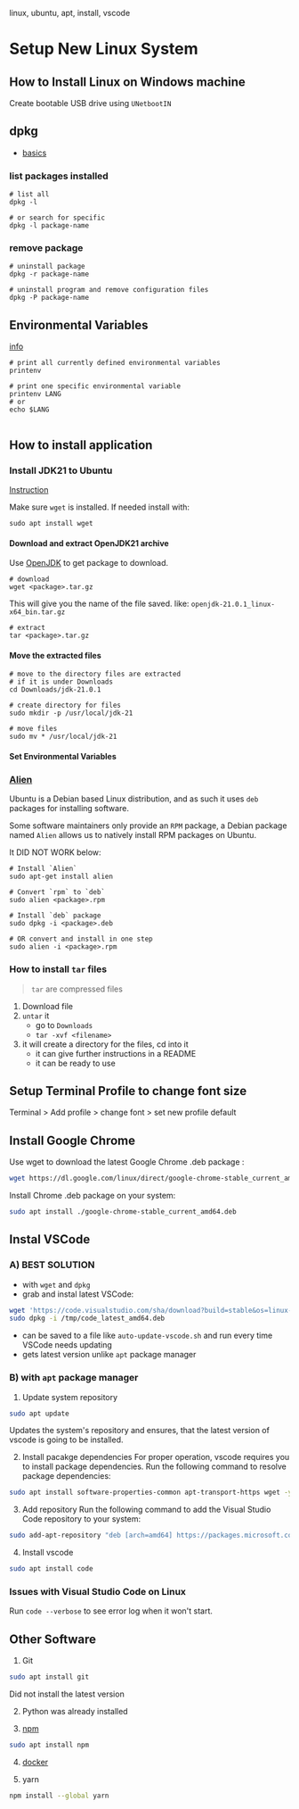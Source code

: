 linux, ubuntu, apt, install, vscode

# Setup New Linux System

## How to Install Linux on Windows machine

Create bootable USB drive using `UNetbootIN`

## dpkg

- [basics](https://www.digitalocean.com/community/tutorials/dpkg-command-in-linux)

### list packages installed

```shell
# list all
dpkg -l

# or search for specific
dpkg -l package-name
```

### remove package

```shell
# uninstall package
dpkg -r package-name

# uninstall program and remove configuration files
dpkg -P package-name
```

## Environmental Variables

[info](https://help.ubuntu.com/community/EnvironmentVariables)

```shell
# print all currently defined environmental variables
printenv

# print one specific environmental variable
printenv LANG
# or
echo $LANG


```

## How to install application

### Install JDK21 to Ubuntu

[Instruction](https://www.linuxcapable.com/how-to-install-openjdk-21-on-ubuntu-linux/)

Make sure `wget` is installed. If needed install with:

```shell
sudo apt install wget
```

#### Download and extract OpenJDK21 archive

Use [OpenJDK](https://jdk.java.net/) to get package to download.

```shell
# download
wget <package>.tar.gz
```

This will give you the name of the file saved.
like: `openjdk-21.0.1_linux-x64_bin.tar.gz`

```shell
# extract
tar <package>.tar.gz
```

#### Move the extracted files

```shell
# move to the directory files are extracted
# if it is under Downloads
cd Downloads/jdk-21.0.1

# create directory for files
sudo mkdir -p /usr/local/jdk-21

# move files
sudo mv * /usr/local/jdk-21
```

#### Set Environmental Variables

### [Alien](https://www.serverlab.ca/tutorials/linux/administration-linux/how-install-rpm-packages-on-ubuntu-using-alien/)

Ubuntu is a Debian based Linux distribution, and as such it uses `deb` packages for installing software.

Some software maintainers only provide an `RPM` package, a Debian package named `Alien` allows us to natively install RPM packages on Ubuntu.

It DID NOT WORK below:

```shell
# Install `Alien`
sudo apt-get install alien

# Convert `rpm` to `deb`
sudo alien <package>.rpm

# Install `deb` package
sudo dpkg -i <package>.deb

# OR convert and install in one step
sudo alien -i <package>.rpm
```

### How to install `tar` files

> `tar` are compressed files

1.  Download file
2.  `untar` it
    - go to `Downloads`
    - `tar -xvf <filename>`
3.  it will create a directory for the files, cd into it
    - it can give further instructions in a README
    - it can be ready to use

## Setup Terminal Profile to change font size

Terminal > Add profile > change font > set new profile default

## Install Google Chrome

Use wget to download the latest Google Chrome .deb package :

```bash
wget https://dl.google.com/linux/direct/google-chrome-stable_current_amd64.deb
```

Install Chrome .deb package on your system:

```bash
sudo apt install ./google-chrome-stable_current_amd64.deb
```

## Instal VSCode

### A) BEST SOLUTION

- with `wget` and `dpkg`
- grab and instal latest VSCode:

```bash
wget 'https://code.visualstudio.com/sha/download?build=stable&os=linux-deb-x64' -O /tmp/code_latest_amd64.deb
sudo dpkg -i /tmp/code_latest_amd64.deb
```

- can be saved to a file like `auto-update-vscode.sh` and run every time VSCode needs updating
- gets latest version unlike `apt` package manager

### B) with `apt` package manager

1. Update system repository

```bash
sudo apt update
```

Updates the system's repository and ensures, that the latest version of vscode is going to be installed.

2. Install pacakge dependencies
   For proper operation, vscode requires you to install package dependencies. Run the following command to resolve package dependencies:

```bash
sudo apt install software-properties-common apt-transport-https wget -y
```

3. Add repository
   Run the following command to add the Visual Studio Code repository to your system:

```bash
sudo add-apt-repository "deb [arch=amd64] https://packages.microsoft.com/repos/vscode stable main"
```

4. Install vscode

```bash
sudo apt install code
```

### Issues with Visual Studio Code on Linux

Run `code --verbose` to see error log when it won't start.

## Other Software

1. Git

```bash
sudo apt install git
```

Did not install the latest version

2. Python was already installed

3. [npm](https://www.npmjs.com/)

```bash
sudo apt install npm
```

4. [docker](https://docs.docker.com/engine/install/ubuntu/)

5. yarn

```bash
npm install --global yarn
```
